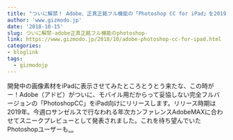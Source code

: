 ```yaml
---
title: "ついに解禁！ Adobe、正真正銘フル機能の「Photoshop CC for iPad」を2019年にリリースすると発表"
author: 'www.gizmodo.jp'
date: '2018-10-15'
slug: ついに解禁-adobe正真正銘フル機能のphotoshop-
link: https://www.gizmodo.jp/2018/10/adobe-photoshop-cc-for-ipad.html
categories:
- bloglink
tags:
  - gizmodojp
---
```


開発中の画像素材をiPadに表示させてみたところとうとう来たな、この時がー！Adobe（アドビ）がついに、モバイル用だからって妥協しない完全フルバージョンの「PhotoshopCC」をiPad向けにリリースします。リリース時期は2019年。今週ロサンゼルスで行なわれる年次カンファレンスAdobeMAXに合わせてスニークプレビューとして発表されました。これを待ち望んでいたPhotoshopユーザーも[... <i class="fas fa-external-link-alt"></i>](https://www.gizmodo.jp/2018/10/adobe-photoshop-cc-for-ipad.html)

